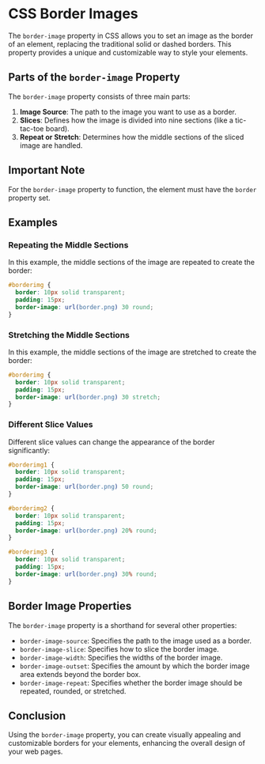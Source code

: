# CSS Border Images
The `border-image` property in CSS allows you to set an image as the border of an element, replacing the traditional solid or dashed borders. This property provides a unique and customizable way to style your elements.
## Parts of the `border-image` Property
The `border-image` property consists of three main parts:

1. **Image Source**: The path to the image you want to use as a border.
2. **Slices**: Defines how the image is divided into nine sections (like a tic-tac-toe board).
3. **Repeat or Stretch**: Determines how the middle sections of the sliced image are handled.

## Important Note

For the `border-image` property to function, the element must have the `border` property set.

## Examples

### Repeating the Middle Sections

In this example, the middle sections of the image are repeated to create the border:

```css
#borderimg {
  border: 10px solid transparent;
  padding: 15px;
  border-image: url(border.png) 30 round;
}
```

### Stretching the Middle Sections

In this example, the middle sections of the image are stretched to create the border:

```css
#borderimg {
  border: 10px solid transparent;
  padding: 15px;
  border-image: url(border.png) 30 stretch;
}
```

### Different Slice Values

Different slice values can change the appearance of the border significantly:

```css
#borderimg1 {
  border: 10px solid transparent;
  padding: 15px;
  border-image: url(border.png) 50 round;
}

#borderimg2 {
  border: 10px solid transparent;
  padding: 15px;
  border-image: url(border.png) 20% round;
}

#borderimg3 {
  border: 10px solid transparent;
  padding: 15px;
  border-image: url(border.png) 30% round;
}
```

## Border Image Properties

The `border-image` property is a shorthand for several other properties:

- `border-image-source`: Specifies the path to the image used as a border.
- `border-image-slice`: Specifies how to slice the border image.
- `border-image-width`: Specifies the widths of the border image.
- `border-image-outset`: Specifies the amount by which the border image area extends beyond the border box.
- `border-image-repeat`: Specifies whether the border image should be repeated, rounded, or stretched.



## Conclusion

Using the `border-image` property, you can create visually appealing and customizable borders for your elements, enhancing the overall design of your web pages.

